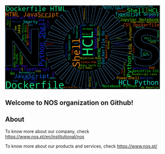 ![WordCloud](../output.png)

## Welcome to NOS organization on Github!

## About
To know more about our company, check https://www.nos.pt/en/institutional/nos

To know more about our products and services, check https://www.nos.pt/
